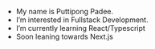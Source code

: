 - My name is Puttipong Padee.
- I’m interested in Fullstack Development.
- I’m currently learning React/Typescript
- Soon leaning towards Next.js


